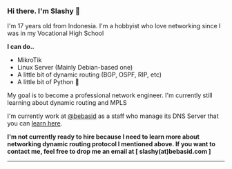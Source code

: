 ### Hi there. I'm Slashy 👋

I'm 17 years old from Indonesia. I'm a hobbyist who love networking since I was in my Vocational High School

**I can do..**
- MikroTik
- Linux Server (Mainly Debian-based one)
- A little bit of dynamic routing (BGP, OSPF, RIP, etc)
- A little bit of Python 🐍

My goal is to become a professional network engineer. I'm currently still learning about dynamic routing and MPLS

I'm currently work at [@bebasid](https://bebasid.com) as a staff who manage its DNS Server that you can [learn here](https://dns.bebasid.com).

**I'm not currently ready to hire because I need to learn more about networking dynamic routing protocol I mentioned above. If you want to contact me, feel free to drop me an email at [ slashy(at)bebasid.com ]**

<hr>




<!--
**SlashyID/slashyid** is a ✨ _special_ ✨ repository because its `README.md` (this file) appears on your GitHub profile.

Here are some ideas to get you started:

- 🔭 I’m currently working on ...
- 🌱 I’m currently learning ...
- 👯 I’m looking to collaborate on ...
- 🤔 I’m looking for help with ...
- 💬 Ask me about ...
- 📫 How to reach me: ...
- 😄 Pronouns: ...
- ⚡ Fun fact: ...
-->
